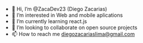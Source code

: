 - 👋 Hi, I’m @ZacaDev23 (Diego Zacarias)
- 👀 I’m interested in Web and mobile aplications
- 🌱 I’m currently learning react.js
- 💞️ I’m looking to collaborate on open source projects
- 📫 How to reach me diegozacariaslima@gmail.com

<!---
ZacaDev23/ZacaDev23 is a ✨ special ✨ repository because its `README.md` (this file) appears on your GitHub profile.
You can click the Preview link to take a look at your changes.
--->
